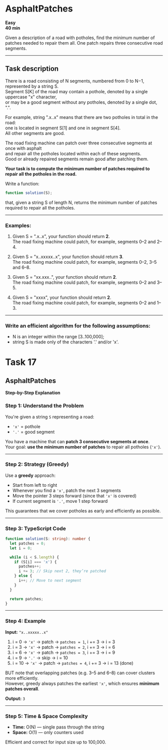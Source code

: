 # AsphaltPatches

**Easy**  
**40 min**

Given a description of a road with potholes, find the minimum number of patches needed to repair them all. One patch repairs three consecutive road segments.

---

## Task description

There is a road consisting of N segments, numbered from 0 to N−1, represented by a string S.  
Segment S[K] of the road may contain a pothole, denoted by a single uppercase "x" character,  
or may be a good segment without any potholes, denoted by a single dot, ".".

For example, string ".x..x" means that there are two potholes in total in the road:  
one is located in segment S[1] and one in segment S[4].  
All other segments are good.

The road fixing machine can patch over three consecutive segments at once with asphalt  
and repair all the potholes located within each of these segments.  
Good or already repaired segments remain good after patching them.

**Your task is to compute the minimum number of patches required to repair all the potholes in the road.**

Write a function:

``` ts
function solution(S);
```

that, given a string S of length N, returns the minimum number of patches required to repair all the potholes.

---

### Examples:

1. Given S = ".x..x", your function should return **2**.  
   The road fixing machine could patch, for example, segments 0–2 and 2–4.

2. Given S = "x..xxxxx..x", your function should return **3**.  
   The road fixing machine could patch, for example, segments 0–2, 3–5 and 6–8.

3. Given S = "xx.xxx..", your function should return **2**.  
   The road fixing machine could patch, for example, segments 0–2 and 3–5.

4. Given S = "xxxx", your function should return **2**.  
   The road fixing machine could patch, for example, segments 0–2 and 1–3.

---

### Write an efficient algorithm for the following assumptions:

- N is an integer within the range [3..100,000];
- string S is made only of the characters '.' and/or 'x'.


# Task 17

## AsphaltPatches

**Step-by-Step Explanation**

### Step 1: Understand the Problem

You're given a string `S` representing a road:
- `'x'` = pothole
- `'.'` = good segment

You have a machine that can **patch 3 consecutive segments at once**.  
Your goal: **use the minimum number of patches** to repair all potholes (`'x'`).

---

### Step 2: Strategy (Greedy)

Use a **greedy** approach:
- Start from left to right
- Whenever you find a `'x'`, patch the next 3 segments
- Move the pointer 3 steps forward (since that `'x'` is covered)
- If current segment is `'.'`, move 1 step forward

This guarantees that we cover potholes as early and efficiently as possible.

---

### Step 3: TypeScript Code

```ts
function solution(S: string): number {
  let patches = 0;
  let i = 0;

  while (i < S.length) {
    if (S[i] === 'x') {
      patches++;
      i += 3; // Skip next 2, they’re patched
    } else {
      i++; // Move to next segment
    }
  }

  return patches;
}
```

---

### Step 4: Example

**Input:** `"x..xxxxx..x"`

1. i = 0 → `'x'` → patch → `patches = 1`, i += 3 → i = 3
2. i = 3 → `'x'` → patch → `patches = 2`, i += 3 → i = 6
3. i = 6 → `'x'` → patch → `patches = 3`, i += 3 → i = 9
4. i = 9 → `'.'` → skip → i = 10
5. i = 10 → `'x'` → patch → `patches = 4`, i += 3 → i = 13 (done)

BUT note that overlapping patches (e.g. 3–5 and 6–8) can cover clusters more efficiently.  
However, greedy always patches the earliest `'x'`, which ensures **minimum patches overall**.

**Output:** `3`

---

### Step 5: Time & Space Complexity

- **Time:** O(N) — single pass through the string
- **Space:** O(1) — only counters used

Efficient and correct for input size up to 100,000.
